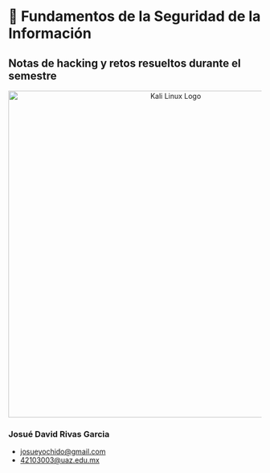 # 🔐 **Fundamentos de la Seguridad de la Información**

## Notas de hacking y retos resueltos durante el semestre

<div align="center"> <img src="https://images7.alphacoders.com/137/1370159.png" alt="Kali Linux Logo" width="650"> </div>

### Josué David Rivas Garcia
- [josueyochido@gmail.com](mailto:josueyochido@gmail.com)
- [42103003@uaz.edu.mx](mailto:42103003@uaz.edu.mx)
